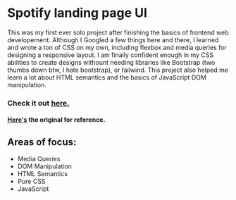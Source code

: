 <h1>Spotify landing page UI</h1>
<p>This was my first ever solo project after finishing the basics of frontend web developement. Although I Googled a few things here and there, I learned and wrote a ton of CSS on my own, including flexbox and media queries for designing a responsive layout. I am finally confident enough in my CSS abilities to create designs withount needing libraries like Bootstrap (two thumbs down btw, I hate bootstrap), or tailwind. This project also helped me learn a lot about HTML semantics and the basics of JavaScript DOM manipulation.</p>

<h3>Check it out <a href="https://zaidsidd360.github.io/spotifyclone/">here.</a></h3>
<h4><a href="https://www.spotify.com/in-en/free/">Here's</a> the original for reference.</h4>

<h2>Areas of focus:</h2>
<ul>
<li>Media Queries</li>
<li>DOM Manipulation</li>
<li>HTML Semantics</li>
<li>Pure CSS</li>
<li>JavaScript</li>
</ul>


